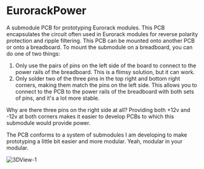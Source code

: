 # EurorackPower

A submodule PCB for prototyping Eurorack modules. This PCB encapsulates the circuit often used in Eurorack modules for reverse polarity protection and ripple filtering. This PCB can be mounted onto another PCB or onto a breadboard. To mount the submodule on a breadboard, you can do one of two things:

1. Only use the pairs of pins on the left side of the board to connect to the power rails of the breadboard. This is a flimsy solution, but it can work.
2. Only solder two of the three pins in the top right and bottom right corners, making them match the pins on the left side. This allows you to connect to the PCB to the power rails of the breadboard with both sets of pins, and it's a lot more stable.

Why are there three pins on the right side at all? Providing both +12v and -12v at both corners makes it easier to develop PCBs to which this submodule would provide power.

The PCB conforms to a system of submodules I am developing to make prototyping a little bit easier and more modular. Yeah, modular in your modular.

![3DView-1](https://github.com/octovolt/EurorackPower/assets/78008936/263a8b32-d329-48c6-ae07-ec33e4f2e552)
